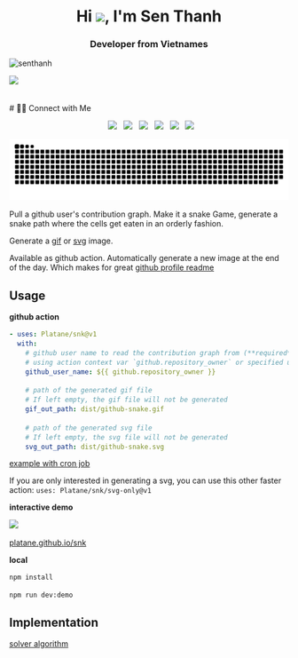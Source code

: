 <h1 align="center"> Hi <img src="https://img.icons8.com/plasticine/100/000000/facebook.png" width="25">, I'm Sen Thanh </h1>
<h3 align="center"> Developer from Vietnames</h3>
<p align="left"> <img src="https://komarev.com/ghpvc/?username=manhkhac&color=ff69b4" alt="senthanh" /> </p>
<p align="left"> <a href="https://github.com/ryo-ma/github-profile-trophy">
  <img width=800 src="https://github-profile-trophy.vercel.app/?username=manhkhac&column=8&theme=gruvbox&no-frame=true"/></a> 
</p>
<br>
# 🤝🏻 Connect with Me
<p align="center">
&nbsp; <a href="https://twitter.com/nguyenmanh" target="_blank" rel="noopener noreferrer"><img src="https://img.icons8.com/plasticine/100/000000/twitter.png" width="100" /></a>  
&nbsp; <a href="https://www.instagram.com/manhklove1" target="_blank" rel="noopener noreferrer"><img src="https://img.icons8.com/plasticine/100/000000/instagram-new.png" width="100" /></a>  
&nbsp; <a href="https://github.com/manhkhac" target="_blank" rel="noopener noreferrer"><img src="https://img.icons8.com/plasticine/100/000000/github.png" width="100" /></a>
&nbsp; <a href="https://www.facebook.com/manhict" target="_blank" rel="noopener noreferrer"><img src="https://img.icons8.com/plasticine/100/000000/facebook.png"  width="100" /></a>
&nbsp; <a href="https://t.me/manhkhac" target="_blank" rel="noopener noreferrer"><img src="https://img.icons8.com/plasticine/100/000000/telegram-app.png"  width="97" /></a>
&nbsp; <a href="mailto:nguyenmanhict@gmail.com" target="_blank" rel="noopener noreferrer"><img src="https://img.icons8.com/plasticine/100/000000/gmail.png"  width="100" /></a>
</p>

![](https://github.com/Platane/snk/raw/output/github-contribution-grid-snake.svg)

Pull a github user's contribution graph.
Make it a snake Game, generate a snake path where the cells get eaten in an orderly fashion.

Generate a [gif](https://github.com/Platane/snk/raw/output/github-contribution-grid-snake.gif) or [svg](https://github.com/Platane/snk/raw/output/github-contribution-grid-snake.svg) image.

Available as github action. Automatically generate a new image at the end of the day. Which makes for great [github profile readme](https://docs.github.com/en/free-pro-team@latest/github/setting-up-and-managing-your-github-profile/managing-your-profile-readme)

## Usage

**github action**

```yaml
- uses: Platane/snk@v1
  with:
    # github user name to read the contribution graph from (**required**)
    # using action context var `github.repository_owner` or specified user
    github_user_name: ${{ github.repository_owner }}

    # path of the generated gif file
    # If left empty, the gif file will not be generated
    gif_out_path: dist/github-snake.gif

    # path of the generated svg file
    # If left empty, the svg file will not be generated
    svg_out_path: dist/github-snake.svg
```

[example with cron job](https://github.com/Platane/Platane/blob/master/.github/workflows/main.yml#L24-L29)

If you are only interested in generating a svg, you can use this other faster action: `uses: Platane/snk/svg-only@v1`

**interactive demo**

<a href="https://platane.github.io/snk">
  <img height="300px" src="https://user-images.githubusercontent.com/1659820/121798244-7c86d700-cc25-11eb-8c1c-b8e65556ac0d.gif" ></img>
</a>

[platane.github.io/snk](https://platane.github.io/snk)

**local**

```
npm install

npm run dev:demo
```

## Implementation

[solver algorithm](./packages/solver/README.md)
